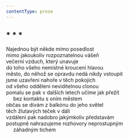 ```yaml
---
contentType: prose
---
```


## \* \* \*

Najednou být někde mimo posedlost  
mimo jakoukoliv rozpoznatelnou vášeň  
večerní vzduch, který unavuje  
do toho všeho nemístné kroucení hlavou  
město, do něhož se opravdu nedá nikdy vstoupit  
jsme uzavřeni nahoře v těch pokojích  
od všeho odděleni neviditelnou clonou  
pomalu se pak v dalších letech učíme jak přežít  
     bez kontaktu s oním městem  
občas se dívám z balkónu do jeho světel  
těch žlutavých teček v dáli  
vzdáleni pak nadobro jakýmkoliv představám  
postupně nahrazujeme rozhovory neprostupným  
     záhadným tichem
